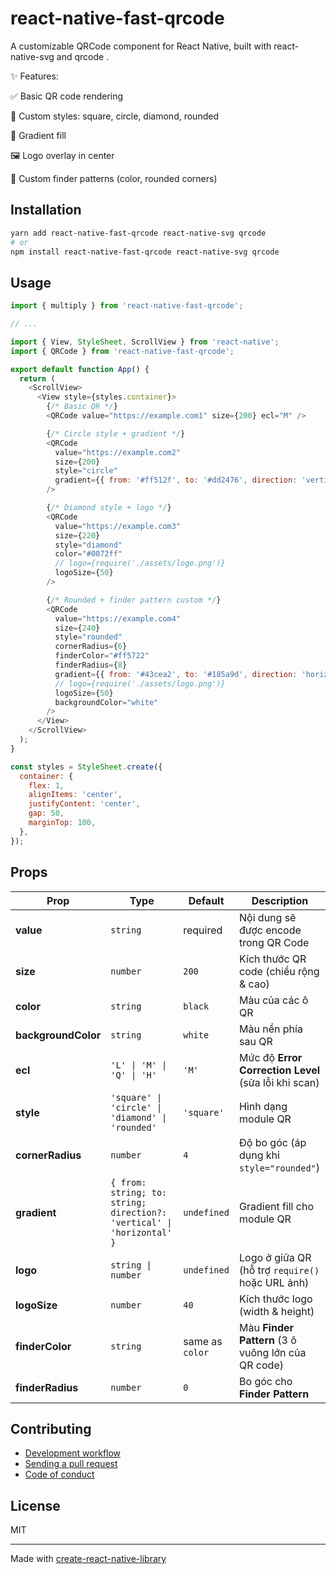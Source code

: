 <!-- <img src="./example_1.png" width="220" />
<img src="./example_2.png" width="220" /> -->

# react-native-fast-qrcode

A customizable QRCode component for React Native, built with react-native-svg
and qrcode
.

✨ Features:

✅ Basic QR code rendering

🎨 Custom styles: square, circle, diamond, rounded

🌈 Gradient fill

🖼️ Logo overlay in center

🎯 Custom finder patterns (color, rounded corners)

## Installation

```sh
yarn add react-native-fast-qrcode react-native-svg qrcode
# or
npm install react-native-fast-qrcode react-native-svg qrcode

```

## Usage

```js
import { multiply } from 'react-native-fast-qrcode';

// ...

import { View, StyleSheet, ScrollView } from 'react-native';
import { QRCode } from 'react-native-fast-qrcode';

export default function App() {
  return (
    <ScrollView>
      <View style={styles.container}>
        {/* Basic QR */}
        <QRCode value="https://example.com1" size={200} ecl="M" />

        {/* Circle style + gradient */}
        <QRCode
          value="https://example.com2"
          size={200}
          style="circle"
          gradient={{ from: '#ff512f', to: '#dd2476', direction: 'vertical' }}
        />

        {/* Diamond style + logo */}
        <QRCode
          value="https://example.com3"
          size={220}
          style="diamond"
          color="#0072ff"
          // logo={require('./assets/logo.png')}
          logoSize={50}
        />

        {/* Rounded + finder pattern custom */}
        <QRCode
          value="https://example.com4"
          size={240}
          style="rounded"
          cornerRadius={6}
          finderColor="#ff5722"
          finderRadius={8}
          gradient={{ from: '#43cea2', to: '#185a9d', direction: 'horizontal' }}
          // logo={require('./assets/logo.png')}
          logoSize={50}
          backgroundColor="white"
        />
      </View>
    </ScrollView>
  );
}

const styles = StyleSheet.create({
  container: {
    flex: 1,
    alignItems: 'center',
    justifyContent: 'center',
    gap: 50,
    marginTop: 100,
  },
});
```

## Props

| Prop                | Type                                                                   | Default         | Description                                          |
| ------------------- | ---------------------------------------------------------------------- | --------------- | ---------------------------------------------------- |
| **value**           | `string`                                                               | required        | Nội dung sẽ được encode trong QR Code                |
| **size**            | `number`                                                               | `200`           | Kích thước QR code (chiều rộng & cao)                |
| **color**           | `string`                                                               | `black`         | Màu của các ô QR                                     |
| **backgroundColor** | `string`                                                               | `white`         | Màu nền phía sau QR                                  |
| **ecl**             | `'L' \| 'M' \| 'Q' \| 'H'`                                             | `'M'`           | Mức độ **Error Correction Level** (sửa lỗi khi scan) |
| **style**           | `'square' \| 'circle' \| 'diamond' \| 'rounded'`                       | `'square'`      | Hình dạng module QR                                  |
| **cornerRadius**    | `number`                                                               | `4`             | Độ bo góc (áp dụng khi `style="rounded"`)            |
| **gradient**        | `{ from: string; to: string; direction?: 'vertical' \| 'horizontal' }` | `undefined`     | Gradient fill cho module QR                          |
| **logo**            | `string \| number`                                                     | `undefined`     | Logo ở giữa QR (hỗ trợ `require()` hoặc URL ảnh)     |
| **logoSize**        | `number`                                                               | `40`            | Kích thước logo (width & height)                     |
| **finderColor**     | `string`                                                               | same as `color` | Màu **Finder Pattern** (3 ô vuông lớn của QR code)   |
| **finderRadius**    | `number`                                                               | `0`             | Bo góc cho **Finder Pattern**                        |

## Contributing

- [Development workflow](CONTRIBUTING.md#development-workflow)
- [Sending a pull request](CONTRIBUTING.md#sending-a-pull-request)
- [Code of conduct](CODE_OF_CONDUCT.md)

## License

MIT

---

Made with [create-react-native-library](https://github.com/callstack/react-native-builder-bob)
